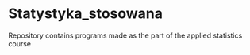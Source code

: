 # Statystyka_stosowana
Repository contains programs made as the part of the applied statistics course
